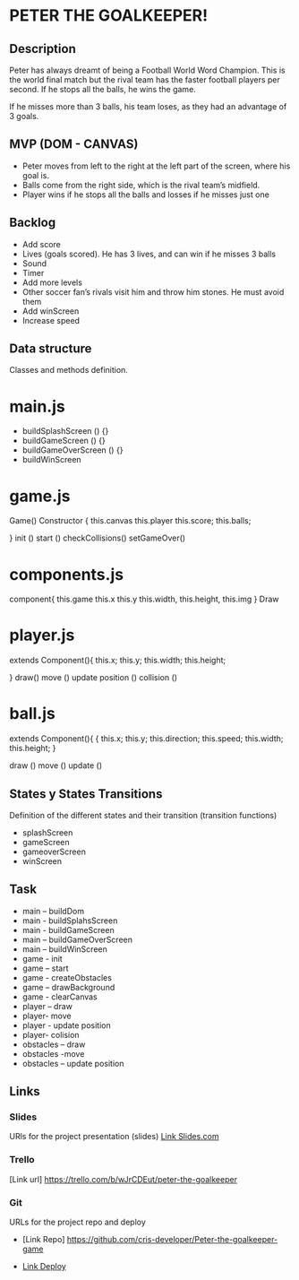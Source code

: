 # PETER THE GOALKEEPER!

## Description

Peter has always dreamt of being a Football World Word Champion. This is the world final match but the rival team has the faster football players per second. If he stops all the balls, he wins the game. 

If he misses more than 3 balls, his team loses, as they had an advantage of 3 goals.


## MVP (DOM - CANVAS)
- Peter moves from left to the right at the left part of the screen, where his goal is.
- Balls come from the right side, which is the rival team’s midfield. 
- Player wins if he stops all the balls and losses if he misses just one


## Backlog

- Add score
- Lives (goals scored). He has 3 lives, and can win if he misses 3 balls
- Sound
- Timer
- Add more levels
- Other soccer fan’s rivals visit him and throw him stones. He must avoid them
- Add winScreen
- Increase speed


## Data structure
Classes and methods definition.

# main.js

- buildSplashScreen () {}
- buildGameScreen () {}
- buildGameOverScreen () {}
- buildWinScreen

# game.js

Game()
Constructor {
  this.canvas
  this.player
  this.score;
  this.balls;

}
 init ()
 start ()
 checkCollisions()
 setGameOver()

# components.js

component{
 this.game
 this.x
 this.y
 this.width,
 this.height,
 this.img
}
Draw

# player.js

extends Component(){
  this.x;
  this.y;
  this.width;
  this.height;
  
}
draw()
move ()
update position ()
collision ()

# ball.js

extends Component(){
  {
  this.x;
  this.y;
  this.direction;
  this.speed;
  this.width;
  this.height;
}

draw ()
move ()
update ()

## States y States Transitions
Definition of the different states and their transition (transition functions)

- splashScreen
- gameScreen
- gameoverScreen
- winScreen


## Task

- main – buildDom
- main - buildSplahsScreen
- main - buildGameScreen
- main – buildGameOverScreen
- main – buildWinScreen
- game - init
- game – start
- game - createObstacles
- game – drawBackground
- game - clearCanvas
- player –  draw  
- player-   move
- player  - update position
- player-  colision
- obstacles – draw
- obstacles -move
- obstacles – update position


## Links


### Slides
URls for the project presentation (slides)
[Link Slides.com](http://slides.com)
### Trello
[Link url] https://trello.com/b/wJrCDEut/peter-the-goalkeeper



### Git
URLs for the project repo and deploy
- [Link Repo] https://github.com/cris-developer/Peter-the-goalkeeper-game

- [Link Deploy](https://githb.com)

